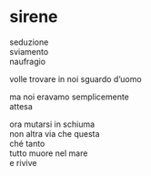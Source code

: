 # sirene

seduzione  
sviamento  
naufragio

volle trovare in noi sguardo d’uomo

ma noi eravamo semplicemente  
attesa

ora mutarsi in schiuma  
non altra via che questa  
ché tanto  
tutto muore nel mare  
e rivive
